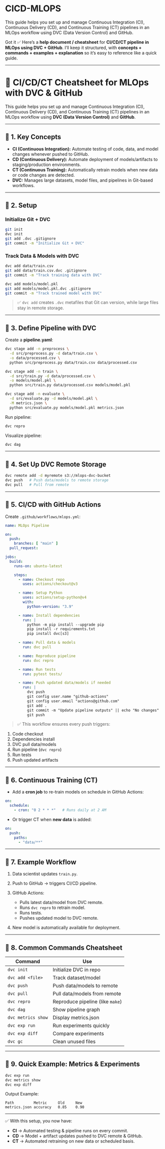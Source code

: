 # CICD-MLOPS
This guide helps you set up and manage Continuous Integration (CI), Continuous Delivery (CD), and Continuous Training (CT) pipelines in an MLOps workflow using DVC (Data Version Control) and GitHub.

Got it ✅
Here’s a **help document / cheatsheet** for **CI/CD/CT pipeline in MLOps using DVC + GitHub**. I’ll keep it structured, with **concepts + commands + examples + explanation** so it’s easy to reference like a quick guide.

---

# 🚀 CI/CD/CT Cheatsheet for MLOps with DVC & GitHub

This guide helps you set up and manage Continuous Integration (CI), Continuous Delivery (CD), and Continuous Training (CT) pipelines in an MLOps workflow using **DVC (Data Version Control)** and **GitHub**.

---

## 🔹 1. Key Concepts

* **CI (Continuous Integration):** Automate testing of code, data, and model changes whenever pushed to GitHub.
* **CD (Continuous Delivery):** Automate deployment of models/artifacts to staging/production environments.
* **CT (Continuous Training):** Automatically retrain models when new data or code changes are detected.
* **DVC:** Manages large datasets, model files, and pipelines in Git-based workflows.

---

## 🔹 2. Setup

### Initialize Git + DVC

```bash
git init
dvc init
git add .dvc .gitignore
git commit -m "Initialize Git + DVC"
```

### Track Data & Models with DVC

```bash
dvc add data/train.csv
git add data/train.csv.dvc .gitignore
git commit -m "Track training data with DVC"
```

```bash
dvc add models/model.pkl
git add models/model.pkl.dvc .gitignore
git commit -m "Track trained model with DVC"
```

> ✅ `dvc add` creates `.dvc` metafiles that Git can version, while large files stay in remote storage.

---

## 🔹 3. Define Pipeline with DVC

Create a **pipeline.yaml**:

```bash
dvc stage add -n preprocess \
  -d src/preprocess.py -d data/train.csv \
  -o data/processed.csv \
  python src/preprocess.py data/train.csv data/processed.csv

dvc stage add -n train \
  -d src/train.py -d data/processed.csv \
  -o models/model.pkl \
  python src/train.py data/processed.csv models/model.pkl

dvc stage add -n evaluate \
  -d src/evaluate.py -d models/model.pkl \
  -M metrics.json \
  python src/evaluate.py models/model.pkl metrics.json
```

Run pipeline:

```bash
dvc repro
```

Visualize pipeline:

```bash
dvc dag
```

---

## 🔹 4. Set Up DVC Remote Storage

```bash
dvc remote add -d myremote s3://mlops-dvc-bucket
dvc push   # Push data/models to remote storage
dvc pull   # Pull from remote
```

---

## 🔹 5. CI/CD with GitHub Actions

Create `.github/workflows/mlops.yml`:

```yaml
name: MLOps Pipeline

on:
  push:
    branches: [ "main" ]
  pull_request:

jobs:
  build:
    runs-on: ubuntu-latest

    steps:
      - name: Checkout repo
        uses: actions/checkout@v3

      - name: Setup Python
        uses: actions/setup-python@v4
        with:
          python-version: "3.9"

      - name: Install dependencies
        run: |
          python -m pip install --upgrade pip
          pip install -r requirements.txt
          pip install dvc[s3]

      - name: Pull data & models
        run: dvc pull

      - name: Reproduce pipeline
        run: dvc repro

      - name: Run tests
        run: pytest tests/

      - name: Push updated data/models if needed
        run: |
          dvc push
          git config user.name "github-actions"
          git config user.email "actions@github.com"
          git add .
          git commit -m "Update pipeline outputs" || echo "No changes"
          git push
```

> ✅ This workflow ensures every push triggers:

1. Code checkout
2. Dependencies install
3. DVC pull data/models
4. Run pipeline (`dvc repro`)
5. Run tests
6. Push updated artifacts

---

## 🔹 6. Continuous Training (CT)

* Add a **cron job** to re-train models on schedule in GitHub Actions:

```yaml
on:
  schedule:
    - cron: "0 2 * * *"   # Runs daily at 2 AM
```

* Or trigger CT when **new data** is added:

```yaml
on:
  push:
    paths:
      - "data/**"
```

---

## 🔹 7. Example Workflow

1. Data scientist updates `train.py`.
2. Push to GitHub → triggers CI/CD pipeline.
3. GitHub Actions:

   * Pulls latest data/model from DVC remote.
   * Runs `dvc repro` to retrain model.
   * Runs tests.
   * Pushes updated model to DVC remote.
4. New model is automatically available for deployment.

---

## 🔹 8. Common Commands Cheatsheet

| Command            | Use                              |
| ------------------ | -------------------------------- |
| `dvc init`         | Initialize DVC in repo           |
| `dvc add <file>`   | Track dataset/model              |
| `dvc push`         | Push data/models to remote       |
| `dvc pull`         | Pull data/models from remote     |
| `dvc repro`        | Reproduce pipeline (like `make`) |
| `dvc dag`          | Show pipeline graph              |
| `dvc metrics show` | Display metrics.json             |
| `dvc exp run`      | Run experiments quickly          |
| `dvc exp diff`     | Compare experiments              |
| `dvc gc`           | Clean unused files               |

---

## 🔹 9. Quick Example: Metrics & Experiments

```bash
dvc exp run
dvc metrics show
dvc exp diff
```

Output Example:

```
Path         Metric     Old     New
metrics.json accuracy   0.85    0.90
```

---

✅ With this setup, you now have:

* **CI** → Automated testing & pipeline runs on every commit.
* **CD** → Model + artifact updates pushed to DVC remote & GitHub.
* **CT** → Automated retraining on new data or scheduled basis.
